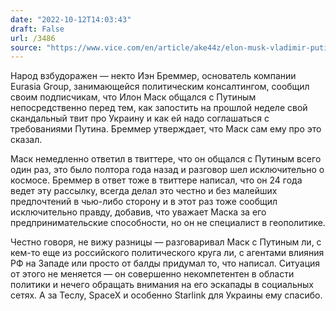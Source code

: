 ```yaml
---
date: "2022-10-12T14:03:43"
draft: False
url: /3486
source: "https://www.vice.com/en/article/ake44z/elon-musk-vladimir-putin-ukraine"
---
```


Народ взбудоражен — некто Иэн Бреммер, основатель компании Eurasia Group, занимающейся политическим консалтингом, сообщил своим подписчикам, что Илон Маск общался с Путиным непосредственно перед тем, как запостить на прошлой неделе свой скандальный твит про Украину и как ей надо соглашаться с требованиями Путина. Бреммер утверждает, что Маск сам ему про это сказал.

Маск немедленно ответил в твиттере, что он общался с Путиным всего один раз, это было полтора года назад и разговор шел исключительно о космосе. Бреммер в ответ тоже в твиттере написал, что он 24 года ведет эту рассылку, всегда делал это честно и без малейших предпочтений в чью-либо сторону и в этот раз тоже сообщил исключительно правду, добавив, что уважает Маска за его предпринимательские способности, но он не специалист в геополитике.

Честно говоря, не вижу разницы — разговаривал Маск с Путиным ли, с кем-то еще из российского политического круга ли, с агентами влияния РФ на Западе или просто от балды придумал то, что написал. Ситуация от этого не меняется — он совершенно некомпетентен в области политики и нечего обращать внимания на его эскапады в социальных сетях.  А за Теслу, SpaceX и особенно Starlink для Украины ему спасибо.
